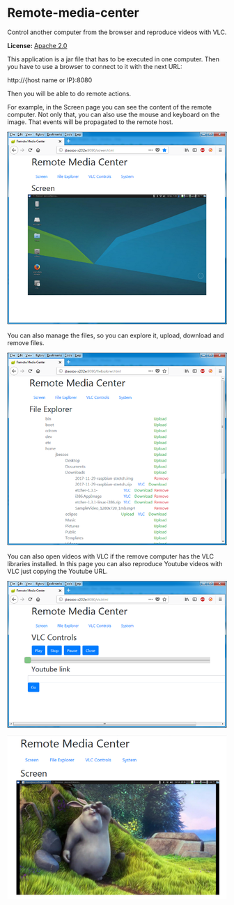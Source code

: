 # Remote-media-center
Control another computer from the browser and reproduce videos with VLC.

**License:** [Apache 2.0](http://www.apache.org/licenses/LICENSE-2.0)

This application is a jar file that has to be executed in one computer. Then you have to use a browser to connect to it with the next URL:

http://{host name or IP}:8080

Then you will be able to do remote actions.

For example, in the Screen page you can see the content of the remote computer. Not only that, you can also use the mouse and keyboard on the image. That events will be propagated to the remote host.

![Screen](https://github.com/jbescos/Remote-media-center/blob/master/doc/images/screen.png?raw=true)

You can also manage the files, so you can explore it, upload, download and remove files.

![File Explorer](https://github.com/jbescos/Remote-media-center/blob/master/doc/images/fileExplorer.png?raw=true)

You can also open videos with VLC if the remove computer has the VLC libraries installed. In this page you can also reproduce Youtube videos with VLC just copying the Youtube URL.

![VLC](https://github.com/jbescos/Remote-media-center/blob/master/doc/images/vlc.png?raw=true)

![VLC](https://github.com/jbescos/Remote-media-center/blob/master/doc/images/video.png?raw=true)